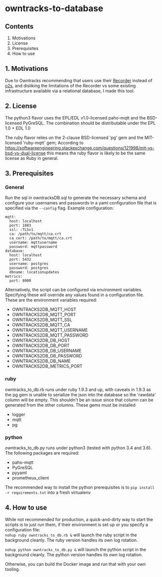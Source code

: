 # owntracks-to-database

## Contents

1. Motivations
2. License
3. Prerequisites
4. How to use

## 1. Motivations
Due to Owntracks recommending that users use their [Recorder](http://owntracks.org/booklet/guide/clients/#recorder) instead of [o2s](http://owntracks.org/booklet/guide/clients/#o2s), and disliking the limitations of the Recorder vs some existing infrastructure available via a relational database, I made this tool.

## 2. License
The python3 flavor uses the EPL/EDL v1.0-licensed paho-mqtt and the BSD-licensed PyGreSQL. The combination should be distributable under the EPL 1.0 + EDL 1.0

The ruby flavor relies on the 2-clause BSD-licensed 'pg' gem and the MIT-licensed 'ruby-mqtt' gem; According to https://softwareengineering.stackexchange.com/questions/121998/mit-vs-bsd-vs-dual-license this means the ruby flavor is likely to be the same license as Ruby in general.

## 3. Prerequisites

### General
Run the sql in owntracksDB.sql to generate the necessary schema and configure your usernames and passwords in a yaml configuration file that is specified via the `--config` flag. Example configuration:  
```
mqtt:  
  host: localhost  
  port: 1883  
  ssl: :TLSv1  
  ca: /path/to/mqtt/ca.crt  
  ca_cert: /path/to/mqtt/ca.crt  
  username: mqttusername  
  password: mqttpassword  
database:  
  host: localhost  
  port: 5432  
  username: postgres  
  password: postgres  
  dbname: locationupdates  
metrics:  
  port: 8000  
```

Alternatively, the script can be configured via environment variables. Specifying these will override any values found in a configuration file. These are the environment variables required:
 * OWNTRACKS2DB\_MQTT\_HOST   
 * OWNTRACKS2DB\_MQTT\_PORT  
 * OWNTRACKS2DB\_MQTT\_SSL  
 * OWNTRACKS2DB\_MQTT\_CA  
 * OWNTRACKS2DB\_MQTT\_USERNAME  
 * OWNTRACKS2DB\_MQTT\_PASSWORD  
 * OWNTRACKS2DB\_DB\_HOST  
 * OWNTRACKS2DB\_DB\_PORT  
 * OWNTRACKS2DB\_DB\_USERNAME  
 * OWNTRACKS2DB\_DB\_PASSWORD  
 * OWNTRACKS2DB\_DB\_NAME  
 * OWNTRACKS2DB\_METRICS\_PORT  


### ruby
owntracks\_to\_db.rb runs under ruby 1.9.3 and up, with caveats in 1.9.3 as the pg gem is unable to serialize the json into the database so the 'rawdata' column will be empty. This shouldn't be an issue since that column can be generated from the other columns. These gems must be installed  
 * logger  
 * mqtt  
 * pg  

### python
owntracks\_to\_db.py runs under python3 (tested with python 3.4 and 3.6). The following packages are required:  
 * paho-mqtt  
 * PyGreSQL  
 * pyyaml  
 * prometheus\_client  

The recommended way to install the python prerequisites is to `pip install -r requirements.txt` into a fresh virtualenv

## 4. How to use
While not recommended for production, a quick-and-dirty way to start the scripts is to just run them, if their environment is set up or you specify a configuration file:  
`nohup ruby owntracks_to_db.rb &` will launch the ruby script in the background cleanly. The ruby version handles its own log rotation.

`nohup python owntracks_to_db.py &` will launch the python script in the background cleanly. The python version handles its own log rotation.

Otherwise, you can build the Docker image and run that with your own tooling.
